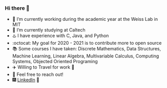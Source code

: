 ### Hi there 👋

- 🔭 I’m currently working during the academic year at the Weiss Lab in MIT
- 🌄 I’m currently studying at Caltech
- ♨️ I have experience with C, Java, and Python 
- :octocat: My goal for 2020 - 2021 is to contribute more to open source
- 📚 Some courses I have taken: Discrete Mathematics, Data Structures, Machine Learning, Linear Algebra, Multivariable Calculus, Computing Systems, Objected Oriented Programing
- ✈️ Willing to Travel for work 🚵
- 💬 Feel free to reach out!
- 🎆 [LinkedIn](https://www.linkedin.com/in/kristina-a-stoyanova/) 🌌
<!--
**kstoy3/kstoy3** is a ✨ _special_ ✨ repository because its `README.md` (this file) appears on your GitHub profile.
Emoji's I like:
🎆 📘 💬 🌄 🌱 🎒 🌷 🌼 🚵
Here are some ideas to get you started:

- 🔭 I’m currently working on ...
- 🌱 I’m currently learning ...
- 👯 I’m looking to collaborate on ...
- 🤔 I’m looking for help with ...
- 💬 Ask me about ...
- 📫 How to reach me: ...
- 😄 Pronouns: ...
- ⚡ Fun fact: ...
-->
